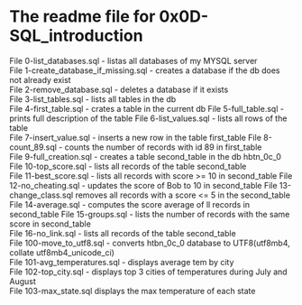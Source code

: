 # The readme file for 0x0D-SQL_introduction  

File 0-list_databases.sql - listas all databases of my MYSQL server  
File 1-create_database_if_missing.sql - creates a database if the db does not already exist  
File 2-remove_database.sql - deletes a database if it exists  
File 3-list_tables.sql - lists all tables in the db  
File 4-first_table.sql - crates a table in the current db
File 5-full_table.sql - prints full description of the table
File 6-list_values.sql - lists all rows of the table  
File 7-insert_value.sql - inserts a new row in the table first_table
File 8-count_89.sql - counts the number of records with id 89 in first_table  
File 9-full_creation.sql - creates a table second_table in the db hbtn_0c_0  
File 10-top_score.sql - lists all records of the table second_table  
File 11-best_score.sql - lists all records with score >= 10 in second_table
File 12-no_cheating.sql - updates the score of Bob to 10 in second_table
File 13-change_class.sql removes all records with a score <= 5 in the second_table  
File 14-average.sql - computes the score average of ll records in second_table
File 15-groups.sql - lists the number of records with the same score in second_table  
File 16-no_link.sql - lists all records of the table second_table  
File 100-move_to_utf8.sql - converts htbn_0c_0 database to UTF8(utf8mb4, collate utf8mb4_unicode_ci)  
File 101-avg_temperatures.sql - displays average tem by city  
File 102-top_city.sql - displays top 3 cities of temperatures during July and August  
File 103-max_state.sql displays the max temperature of each state